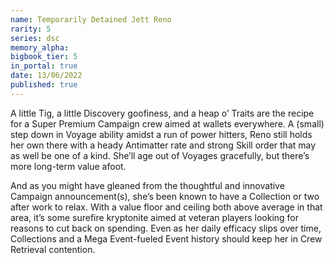 ```yaml
---
name: Temporarily Detained Jett Reno
rarity: 5
series: dsc
memory_alpha:
bigbook_tier: 5
in_portal: true
date: 13/06/2022
published: true
---
```


A little Tig, a little Discovery goofiness, and a heap o’ Traits are the recipe for a Super Premium Campaign crew aimed at wallets everywhere. A (small) step down in Voyage ability amidst a run of power hitters, Reno still holds her own there with a heady Antimatter rate and strong Skill order that may as well be one of a kind. She’ll age out of Voyages gracefully, but there’s more long-term value afoot.

And as you might have gleaned from the thoughtful and innovative Campaign announcement(s), she’s been known to have a Collection or two after work to relax. With a value floor and ceiling both above average in that area, it’s some surefire kryptonite aimed at veteran players looking for reasons to cut back on spending. Even as her daily efficacy slips over time, Collections and a Mega Event-fueled Event history should keep her in Crew Retrieval contention.
